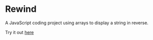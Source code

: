 # Rewind
A JavaScript coding project using arrays to display a string in reverse.

Try it out [here](https://rewind-demo.netlify.app/)
